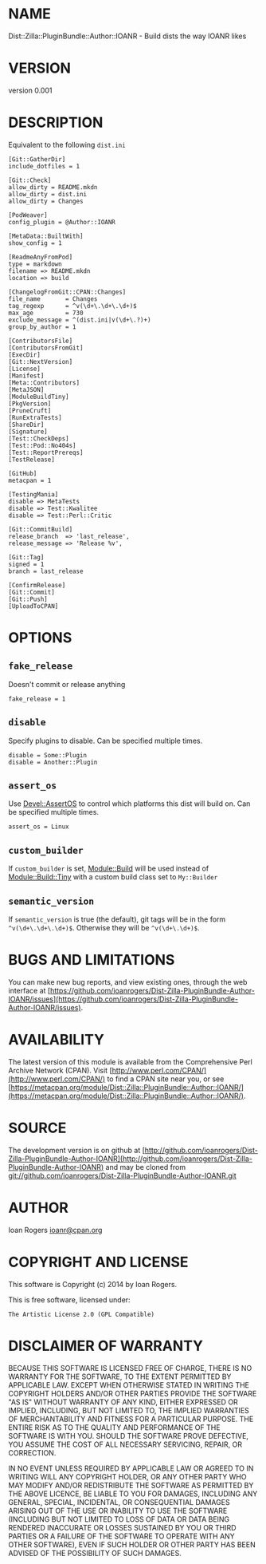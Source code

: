 # NAME

Dist::Zilla::PluginBundle::Author::IOANR - Build dists the way IOANR likes

# VERSION

version 0.001

# DESCRIPTION

Equivalent to the following `dist.ini`

    [Git::GatherDir]
    include_dotfiles = 1

    [Git::Check]
    allow_dirty = README.mkdn
    allow_dirty = dist.ini
    allow_dirty = Changes

    [PodWeaver]
    config_plugin = @Author::IOANR

    [MetaData::BuiltWith]
    show_config = 1

    [ReadmeAnyFromPod]
    type = markdown
    filename => README.mkdn
    location => build

    [ChangelogFromGit::CPAN::Changes]
    file_name       = Changes
    tag_regexp      = ^v(\d+\.\d+\.\d+)$
    max_age         = 730
    exclude_message = ^(dist.ini|v(\d+\.?)+)
    group_by_author = 1

    [ContributorsFile]
    [ContributorsFromGit]
    [ExecDir]
    [Git::NextVersion]
    [License]
    [Manifest]
    [Meta::Contributors]
    [MetaJSON]
    [ModuleBuildTiny]
    [PkgVersion]
    [PruneCruft]
    [RunExtraTests]
    [ShareDir]
    [Signature]
    [Test::CheckDeps]
    [Test::Pod::No404s]
    [Test::ReportPrereqs]
    [TestRelease]

    [GitHub]
    metacpan = 1

    [TestingMania]
    disable => MetaTests
    disable => Test::Kwalitee
    disable => Test::Perl::Critic

    [Git::CommitBuild]
    release_branch  => 'last_release',
    release_message => 'Release %v',

    [Git::Tag]
    signed = 1
    branch = last_release

    [ConfirmRelease]
    [Git::Commit]
    [Git::Push]
    [UploadToCPAN]

# OPTIONS

## `fake_release`

Doesn't commit or release anything

    fake_release = 1

## `disable`

Specify plugins to disable. Can be specified multiple times.

    disable = Some::Plugin
    disable = Another::Plugin

## `assert_os`

Use [Devel::AssertOS](https://metacpan.org/pod/Devel::AssertOS) to control which platforms this dist will build on.
Can be specified multiple times.

    assert_os = Linux

## `custom_builder`

If `custom_builder` is set, [Module::Build](https://metacpan.org/pod/Module::Build) will be used instead of
[Module::Build::Tiny](https://metacpan.org/pod/Module::Build::Tiny) with a custom build class set to `My::Builder`

## `semantic_version`

If `semantic_version` is true (the default), git tags will be in the form
`^v(\d+\.\d+\.\d+)$`. Otherwise they will be `^v(\d+\.\d+)$`.

# BUGS AND LIMITATIONS

You can make new bug reports, and view existing ones, through the
web interface at [https://github.com/ioanrogers/Dist-Zilla-PluginBundle-Author-IOANR/issues](https://github.com/ioanrogers/Dist-Zilla-PluginBundle-Author-IOANR/issues).

# AVAILABILITY

The latest version of this module is available from the Comprehensive Perl
Archive Network (CPAN). Visit [http://www.perl.com/CPAN/](http://www.perl.com/CPAN/) to find a CPAN
site near you, or see [https://metacpan.org/module/Dist::Zilla::PluginBundle::Author::IOANR/](https://metacpan.org/module/Dist::Zilla::PluginBundle::Author::IOANR/).

# SOURCE

The development version is on github at [http://github.com/ioanrogers/Dist-Zilla-PluginBundle-Author-IOANR](http://github.com/ioanrogers/Dist-Zilla-PluginBundle-Author-IOANR)
and may be cloned from [git://github.com/ioanrogers/Dist-Zilla-PluginBundle-Author-IOANR.git](git://github.com/ioanrogers/Dist-Zilla-PluginBundle-Author-IOANR.git)

# AUTHOR

Ioan Rogers <ioanr@cpan.org>

# COPYRIGHT AND LICENSE

This software is Copyright (c) 2014 by Ioan Rogers.

This is free software, licensed under:

    The Artistic License 2.0 (GPL Compatible)

# DISCLAIMER OF WARRANTY

BECAUSE THIS SOFTWARE IS LICENSED FREE OF CHARGE, THERE IS NO WARRANTY
FOR THE SOFTWARE, TO THE EXTENT PERMITTED BY APPLICABLE LAW. EXCEPT
WHEN OTHERWISE STATED IN WRITING THE COPYRIGHT HOLDERS AND/OR OTHER
PARTIES PROVIDE THE SOFTWARE "AS IS" WITHOUT WARRANTY OF ANY KIND,
EITHER EXPRESSED OR IMPLIED, INCLUDING, BUT NOT LIMITED TO, THE
IMPLIED WARRANTIES OF MERCHANTABILITY AND FITNESS FOR A PARTICULAR
PURPOSE. THE ENTIRE RISK AS TO THE QUALITY AND PERFORMANCE OF THE
SOFTWARE IS WITH YOU. SHOULD THE SOFTWARE PROVE DEFECTIVE, YOU ASSUME
THE COST OF ALL NECESSARY SERVICING, REPAIR, OR CORRECTION.

IN NO EVENT UNLESS REQUIRED BY APPLICABLE LAW OR AGREED TO IN WRITING
WILL ANY COPYRIGHT HOLDER, OR ANY OTHER PARTY WHO MAY MODIFY AND/OR
REDISTRIBUTE THE SOFTWARE AS PERMITTED BY THE ABOVE LICENCE, BE LIABLE
TO YOU FOR DAMAGES, INCLUDING ANY GENERAL, SPECIAL, INCIDENTAL, OR
CONSEQUENTIAL DAMAGES ARISING OUT OF THE USE OR INABILITY TO USE THE
SOFTWARE (INCLUDING BUT NOT LIMITED TO LOSS OF DATA OR DATA BEING
RENDERED INACCURATE OR LOSSES SUSTAINED BY YOU OR THIRD PARTIES OR A
FAILURE OF THE SOFTWARE TO OPERATE WITH ANY OTHER SOFTWARE), EVEN IF
SUCH HOLDER OR OTHER PARTY HAS BEEN ADVISED OF THE POSSIBILITY OF SUCH
DAMAGES.
